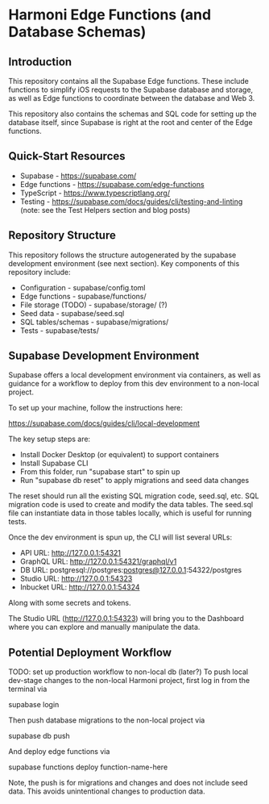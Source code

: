 # Harmoni Edge Functions (and Database Schemas)

## Introduction
This repository contains all the Supabase Edge functions. 
These include functions to simplify iOS requests to the 
Supabase database and storage, as well as Edge functions to 
coordinate between the database and Web 3.

This repository also contains the schemas and SQL code for 
setting up the database itself, since Supabase is right at the 
root and center of the Edge functions.

## Quick-Start Resources

- Supabase - https://supabase.com/
- Edge functions - https://supabase.com/edge-functions
- TypeScript - https://www.typescriptlang.org/
- Testing - https://supabase.com/docs/guides/cli/testing-and-linting
    (note: see the Test Helpers section and blog posts)

## Repository Structure

This repository follows the structure autogenerated
by the supabase development environment (see next section).
Key components of this repository include:

- Configuration - supabase/config.toml
- Edge functions - supabase/functions/
- File storage (TODO) - supabase/storage/ (?)
- Seed data - supabase/seed.sql
- SQL tables/schemas - supabase/migrations/
- Tests - supabase/tests/


## Supabase Development Environment

Supabase offers a local development environment via containers,
as well as guidance for a workflow to deploy from this dev
environment to a non-local project.

To set up your machine, follow the instructions here:

https://supabase.com/docs/guides/cli/local-development

The key setup steps are:
- Install Docker Desktop (or equivalent) to support containers
- Install Supabase CLI
- From this folder, run "supabase start" to spin up
- Run "supabase db reset" to apply migrations and seed data changes

The reset should run all the existing SQL migration code, seed.sql, etc.
SQL migration code is used to create and modify the data tables.
The seed.sql file can instantiate data in those tables locally,
which is useful for running tests.

Once the dev environment is spun up, the CLI will list several URLs:

- API URL: http://127.0.0.1:54321
- GraphQL URL: http://127.0.0.1:54321/graphql/v1
- DB URL: postgresql://postgres:postgres@127.0.0.1:54322/postgres
- Studio URL: http://127.0.0.1:54323
- Inbucket URL: http://127.0.0.1:54324

Along with some secrets and tokens.

The Studio URL (http://127.0.0.1:54323) will bring you to the Dashboard
where you can explore and manually manipulate the data.

## Potential Deployment Workflow
TODO: set up production workflow to non-local db (later?)
To push local dev-stage changes to the non-local Harmoni project,
first log in from the terminal via

supabase login

Then push database migrations to the non-local project via

supabase db push

And deploy edge functions via

supabase functions deploy function-name-here

Note, the push is for migrations and changes and does not include seed data.
This avoids unintentional changes to production data.


